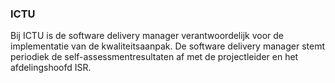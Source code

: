 ### ICTU

Bij ICTU is de software delivery manager verantwoordelijk voor de implementatie van de kwaliteitsaanpak. De software delivery manager stemt periodiek de self-assessmentresultaten af met de projectleider en het afdelingshoofd ISR.
